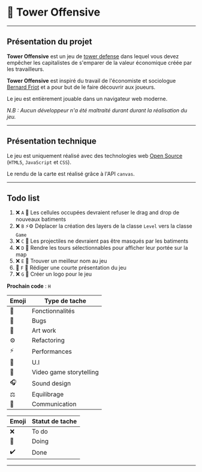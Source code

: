 # 👾 Tower Offensive

---

## Présentation du projet

**Tower Offensive** est un jeu de [tower defense](https://fr.wikipedia.org/wiki/Tower_defense) dans lequel vous devez empêcher les capitalistes de s'emparer de la valeur économique créée par les travailleurs.

**Tower Offensive** est inspiré du travail de l'économiste et sociologue [Bernard Friot](https://fr.wikipedia.org/wiki/Tower_defense) et a pour but de le faire découvrir aux joueurs. 

Le jeu est entièrement jouable dans un navigateur web moderne.

*N.B : Aucun développeur n'a été maltraité durant durant la réalisation du jeu.*

---

## Présentation technique

Le jeu est uniquement réalisé avec des technologies web [Open Source](https://fr.wikipedia.org/wiki/Open_source) (``HTML5``, ``JavaScript`` et ``CSS``).

Le rendu de la carte est réalisé grâce à l'API ``canvas``.

---

## Todo list

1. ❌ ``A`` 🐞 Les cellules occupées devraient refuser le drag and drop de nouveaux batiments
1. ❌ ``B`` ⚡️⚙️ Déplacer la création des layers de la classe `Level` vers la classe `Game`
1. ❌ ``C`` 🐞 Les projectiles ne devraient pas être masqués par les batiments
1. ❌ ``D`` 🌟 Rendre les tours sélectionnables pour afficher leur portée sur la map
1. ❌ ``E`` 📖 Trouver un meilleur nom au jeu
1. 🔨 ``F`` 📢 Rédiger une courte présentation du jeu
1. ❌ ``G`` 🎨 Créer un logo pour le jeu

**Prochain code** : ``H``

| Emoji | Type de tache |
|---|---|
| 🌟 | Fonctionnalités |
| 🐞 | Bugs |
| 🎨 | Art work |
| ⚙️ | Refactoring |
| ⚡️ | Performances |
| 📐 | U.I |
| 📖 | Video game storytelling |
| 🎧 | Sound design |
| ⚖️ | Equilibrage |
| 📢 | Communication |

| Emoji | Statut de tache |
|---|---|
| ❌ | To do |
| 🔨 | Doing |
| ✔️ | Done |

---